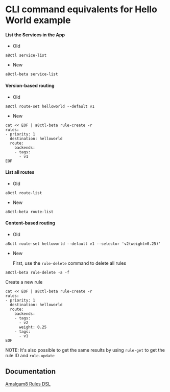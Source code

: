 CLI command equivalents for Hello World example
============================================

#### List the Services in the App
* Old
```
a8ctl service-list
```

* New
```
a8ctl-beta service-list
```

#### Version-based routing
* Old
```
a8ctl route-set helloworld --default v1
```

* New
```
cat << EOF | a8ctl-beta rule-create -r
rules:
- priority: 1
  destination: helloworld
  route:
    backends:
    - tags:
      - v1
EOF
```

#### List all routes
* Old
```
a8ctl route-list
```

* New
```
a8ctl-beta route-list
```

#### Content-based routing
* Old
```
a8ctl route-set helloworld --default v1 --selector 'v2(weight=0.25)'
```

* New

  First, use the `rule-delete` command to delete all rules
```
a8ctl-beta rule-delete -a -f
```
  Create a new rule
```
cat << EOF | a8ctl-beta rule-create -r
rules:
- priority: 1
  destination: helloworld
  route:
    backends:
    - tags:
      - v2
      weight: 0.25
    - tags:
      - v1
EOF
```
  NOTE: It's also possible to get the same results by using `rule-get` to get the rule ID and `rule-update`


Documentation
--------

[Amalgam8 Rules DSL](https://www.amalgam8.io/docs/control-plane/controller/rules-dsl/)
